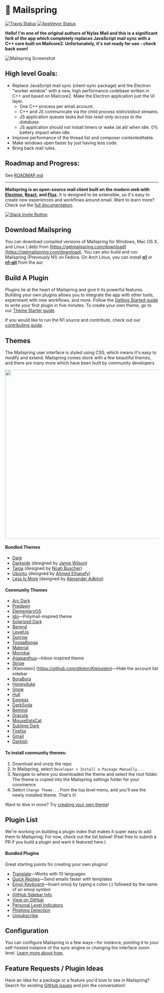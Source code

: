 💌 Mailspring
====

[![Travis Status](https://travis-ci.org/Foundry376/Mailspring.svg?branch=master)](https://travis-ci.org/Foundry376/Mailspring)
[![AppVeyor Status](https://ci.appveyor.com/api/projects/status/iuuuy6d65u3x6bj6?svg=true)](https://ci.appveyor.com/project/Foundry376/Mailspring)



**Hello! I'm one of the original authors of Nylas Mail and this is a significant fork of the app which completely replaces JavaScript mail sync with a C++ core built on Mailcore2. Unfortunately, it's not ready for use - check back soon!**

![Mailspring Screenshot](https://github.com/Foundry376/Mailspring/raw/master/screenshots/hero_graphic_mac%402x.png)

High level Goals:
---

- Replace JavaScript mail sync (client-sync package) and the Electron "worker window" with a new, high performance codebase written in C++ and based on Mailcore2. Make the Electron application just the UI layer.
  + One C++ process per email account.
  + C++ and JS communicate via the child process stdin/stdout streams.
  + JS application queues tasks *but has read-only access to the database.*
  + JS application should not install timers or wake /at all/ when idle. 0% battery impact when idle.
- Improve performance of the thread list and composer contenteditable.
- Make windows open faster by just having less code.
- Bring back mail rules.


Roadmap and Progress:
---
See [ROADMAP.md](https://github.com/Foundry376/Mailspring/blob/master/ROADMAP.md)

----------------

**Mailspring is an open-source mail client built on the modern web with [Electron](https://github.com/atom/electron), [React](https://facebook.github.io/react/), and [Flux](https://facebook.github.io/flux/).** It is designed to be extensible, so it's easy to create new experiences and workflows around email. Want to learn more? Check out the [full documentation](https://Foundry376.github.io/Mailspring/).

[![Slack Invite Button](http://slack-invite.getmailspring.com/badge.svg)](http://slack-invite.getmailspring.com)


## Download Mailspring

You can download compiled versions of Mailspring for Windows, Mac OS X, and Linux (.deb) from [https://getmailspring.com/download](https://getmailspring.com/download). You can also build and run Mailspring (Previously N1) on Fedora. On Arch Linux, you can install **[n1](https://aur.archlinux.org/packages/n1/)** or **[n1-git](https://aur.archlinux.org/packages/n1-git/)** from the aur.

## Build A Plugin

Plugins lie at the heart of Mailspring and give it its powerful features. Building your own plugins allows you to integrate the app with other tools, experiment with new workflows, and more. Follow the [Getting Started guide](https://Foundry376.github.io/Mailspring/) to write your first plugin in five minutes. To create your own theme, go to our [Theme Starter guide](https://github.com/nylas/N1-theme-starter).

If you would like to run the N1 source and contribute, check out our [contributing
guide](https://github.com/Foundry376/Mailspring/blob/master/CONTRIBUTING.md).

## Themes

The Mailspring user interface is styled using CSS, which means it's easy to modify and extend. Mailspring comes stock with a few beautiful themes, and there are many more which have been built by community developers

<center><img width=550 src="http://i.imgur.com/PWQ7NlY.jpg"></center>


#### Bundled Themes
- [Dark](https://github.com/Foundry376/Mailspring/tree/master/internal_packages/ui-dark)
- [Darkside](https://github.com/Foundry376/Mailspring/tree/master/internal_packages/ui-darkside) (designed by [Jamie Wilson](https://github.com/jamiewilson))
- [Taiga](https://github.com/Foundry376/Mailspring/tree/master/internal_packages/ui-taiga) (designed by [Noah Buscher](https://github.com/noahbuscher))
- [Ubuntu](https://github.com/Foundry376/Mailspring/tree/master/internal_packages/ui-ubuntu) (designed by [Ahmed Elhanafy](https://github.com/ahmedlhanafy))
- [Less Is More](https://github.com/Foundry376/Mailspring/tree/master/internal_packages/ui-less-is-more) (designed by [Alexander Adkins](https://github.com/P0WW0W))



#### Community Themes
- [Arc Dark](https://github.com/varlesh/Nylas-Arc-Dark-Theme)
- [Predawn](https://github.com/adambmedia/N1-Predawn)
- [ElementaryOS](https://github.com/edipox/elementary-nylas)
- [Ido](https://github.com/edipox/n1-ido)—Polymail-inspired theme
- [Solarized Dark](https://github.com/NSHenry/N1-Solarized-Dark)
- [Berend](https://github.com/Frique/N1-Berend)
- [LevelUp](https://github.com/stolinski/level-up-nylas-n1-theme)
- [Sunrise](https://github.com/jackiehluo/n1-sunrise)
- [ToogaBooga](https://github.com/brycedorn/N1-ToogaBooga)
- [Material](https://github.com/jackiehluo/n1-material)
- [Monokai](https://github.com/dcondrey/n1-monokai)
- [Agapanthus](https://github.com/taniadaniela/n1-agapanthus)—Inbox-inspired theme
- [Stripe](https://github.com/oeaeee/n1-stripe)
- [Kleinstein] (https://github.com/diklein/Kleinstein)—Hide the account list sidebar
- [BoraBora](https://github.com/arimai/N1-BoraBora)
- [Honeyduke](https://github.com/arimai/n1-honeyduke)
- [Snow](https://github.com/Wattenberger/N1-snow-theme)
- [Hull](https://github.com/unity/n1-hull)
- [Express](https://github.com/oeaeee/n1-express)
- [DarkSoda](https://github.com/adambullmer/N1-theme-DarkSoda)
- [Bemind](https://github.com/bemindinteractive/Bemind-N1-Theme)
- [Dracula](https://github.com/dracula/nylas-n1)
- [MouseEatsCat](https://github.com/MouseEatsCat/MouseEatsCat-N1)
- [Sublime Dark](https://github.com/rishabhkesarwani/Nylas-Sublime-Dark-Theme)
- [Firefox](https://github.com/darshandsoni/n1-firefox-theme)
- [Gmail](https://github.com/dregitsky/n1-gmail-theme)
- [Darkish](https://github.com/dyrnade/N1-Darkish)

#### To install community themes:

1. Download and unzip the repo
2. In Mailspring, select `Developer > Install a Package Manually... `
3. Navigate to where you downloaded the theme and select the root folder. The theme is copied into the Mailspring settings folder for your convinence
5. Select `Change Theme...` from the top level menu, and you'll see the newly installed theme. That's it!


Want to dive in more? Try [creating your own theme](https://github.com/nylas/nylas-mail-theme-starter)!


## Plugin List
We're working on building a plugin index that makes it super easy to add them to Mailspring. For now, check out the list below! (Feel free to submit a PR if you build a plugin and want it featured here.)


#### Bundled Plugins
Great starting points for creating your own plugins!
- [Translate](https://github.com/Foundry376/Mailspring/tree/master/internal_packages/composer-translate)—Works with 10 languages
- [Quick Replies](https://github.com/Foundry376/Mailspring/tree/master/internal_packages/composer-templates)—Send emails faster with templates
- [Emoji Keyboard](https://github.com/Foundry376/Mailspring/tree/master/internal_packages/composer-emoji)—Insert emoji by typing a colon (:) followed by the name of an emoji symbol
- [GitHub Sidebar Info](https://github.com/Foundry376/Mailspring/tree/master/internal_packages/github-contact-card)
- [View on GitHub](https://github.com/Foundry376/Mailspring/tree/master/internal_packages/message-view-on-github)
- [Personal Level Indicators](https://github.com/Foundry376/Mailspring/tree/master/internal_packages/personal-level-indicators)
- [Phishing Detection](https://github.com/Foundry376/Mailspring/tree/master/internal_packages/phishing-detection)
- [Unsubscribe](https://github.com/Foundry376/Mailspring/tree/master/internal_packages/unsubscribe)

## Configuration
You can configure Mailspring in a few ways—for instance, pointing it to your self-hosted instance of the sync engine or changing the interface zoom level. [Learn more about how.](https://github.com/Foundry376/Mailspring/blob/master/CONFIGURATION.md)

## Feature Requests / Plugin Ideas
Have an idea for a package or a feature you'd love to see in Mailspring? Search for existing [GitHub issues](https://github.com/Foundry376/Mailspring/issues) and join the conversation!
